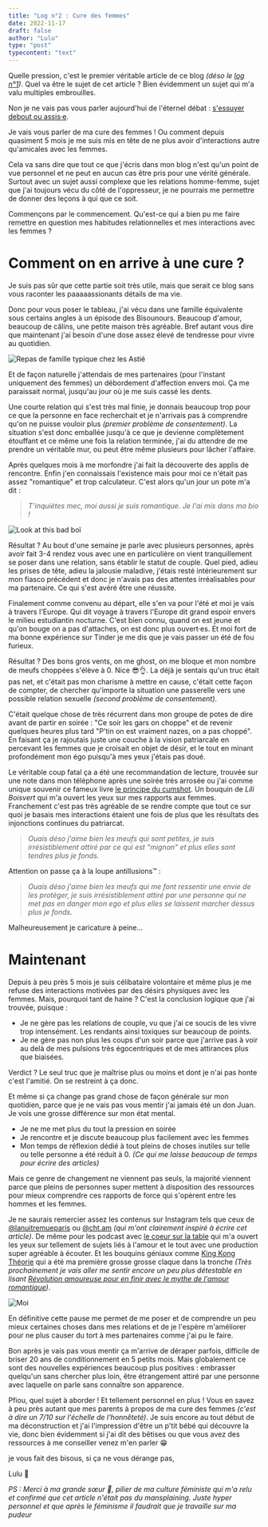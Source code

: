 ```yaml
---
title: "Log n°2 : Cure des femmes"
date: 2022-11-17
draft: false
author: "Lulu"
type: "post"
typecontent: "text"
---
```


Quelle pression, c'est le premier véritable article de ce blog _(déso le [log n°1](../log-1))_. Quel va être le sujet de cet article ? Bien évidemment un sujet qui m'a valu multiples embrouilles.

Non je ne vais pas vous parler aujourd'hui de l'éternel débat : [s'essuyer debout ou assis·e](../../toilet).

Je vais vous parler de ma cure des femmes ! Ou comment depuis quasiment 5 mois je me suis mis en tête de ne plus avoir d'interactions autre qu'amicales avec les femmes.

Cela va sans dire que tout ce que j'écris dans mon blog n'est qu'un point de vue personnel et ne peut en aucun cas être pris pour une vérité générale. Surtout avec un sujet aussi complexe que les relations homme-femme, sujet que j'ai toujours vécu du côté de l'oppresseur, je ne pourrais me permettre de donner des leçons à qui que ce soit.

Commençons par le commencement. Qu'est-ce qui a bien pu me faire remettre en question mes habitudes relationnelles et mes interactions avec les femmes ?

# Comment on en arrive à une cure ?

Je suis pas sûr que cette partie soit très utile, mais que serait ce blog sans vous raconter les paaaaassionants détails de ma vie.

Donc pour vous poser le tableau, j'ai vécu dans une famille équivalente sous certains angles à un épisode des Bisounours. Beaucoup d'amour, beaucoup de câlins, une petite maison très agréable. Bref autant vous dire que maintenant j'ai besoin d'une dose assez élevé de tendresse pour vivre au quotidien.

![Repas de famille typique chez les Astié](/img/articles/logbook/log-2/bisounours.png)

Et de façon naturelle j'attendais de mes partenaires (pour l'instant uniquement des femmes) un débordement d'affection envers moi. Ça me paraissait normal, jusqu'au jour où je me suis cassé les dents.

Une courte relation qui s'est très mal finie, je donnais beaucoup trop pour ce que la personne en face recherchait et je n'arrivais pas à comprendre qu'on ne puisse vouloir plus _(premier problème de consentement)_. La situation s'est donc emballée jusqu'à ce que je devienne complètement étouffant et ce même une fois la relation terminée, j'ai du attendre de me prendre un véritable mur, ou peut être même plusieurs pour lâcher l'affaire.

Après quelques mois à me morfondre j'ai fait la découverte des applis de rencontre. Enfin j'en connaissais l'existence mais pour moi ce n'était pas assez "romantique" et trop calculateur. C'est alors qu'un jour un pote m'a dit :

> _T'inquiètes mec, moi aussi je suis romantique. Je l'ai mis dans ma bio !_

![Look at this bad boï](/img/articles/logbook/log-2/tinder.png)

Résultat ? Au bout d'une semaine je parle avec plusieurs personnes, après avoir fait 3-4 rendez vous avec une en particulière on vient tranquillement se poser dans une relation, sans établir le statut de couple. Quel pied, adieu les prises de tête, adieu la jalousie maladive, j'étais resté intérieurement sur mon fiasco précédent et donc je n'avais pas des attentes irréalisables pour ma partenaire. Ce qui s'est avéré être une réussite.

Finalement comme convenu au départ, elle s'en va pour l'été et moi je vais à travers l'Europe. Qui dit voyage à travers l'Europe dit grand espoir envers le milieu estudiantin nocturne. C'est bien connu, quand on est jeune et qu'on bouge on a pas d'attaches, on est donc plus ouvert·es. Et moi fort de ma bonne expérience sur Tinder je me dis que je vais passer un été de fou furieux.

Résultat ? Des bons gros vents, on me ghost, on me bloque et mon nombre de meufs choppées s'élève à 0. Nice 😎👌. La déjà je sentais qu'un truc était pas net, et c'était pas mon charisme à mettre en cause, c'était cette façon de compter, de chercher qu'importe la situation une passerelle vers une possible relation sexuelle _(second problème de consentement)_.

C'était quelque chose de très récurrent dans mon groupe de potes de dire avant de partir en soirée : "Ce soir les gars on choppe" et de revenir quelques heures plus tard "P'tin on est vraiment nazes, on a pas choppé". En faisant ça je rajoutais juste une couche à la vision patriarcale en percevant les femmes que je croisait en objet de désir, et le tout en minant profondément mon égo puisqu'à mes yeux j'étais pas doué.

Le véritable coup fatal ça a été une recommandation de lecture, trouvée sur une note dans mon téléphone après une soirée très arrosée ou j'ai comme unique souvenir ce fameux livre [le principe du cumshot](https://www.babelio.com/livres/Boisvert-Le-principe-du-cumshot--Le-desir-des-femmes-sous-/956951). Un bouquin de _Lili Boisvert_ qui m'a ouvert les yeux sur mes rapports aux femmes. Franchement c'est pas très agréable de se rendre compte que tout ce sur quoi je basais mes interactions étaient une fois de plus que les résultats des injonctions continues du patriarcat.

> _Ouais déso j'aime bien les meufs qui sont petites, je suis irrésistiblement attiré par ce qui est "mignon" et plus elles sont tendres plus je fonds._

Attention on passe ça à la loupe antillusions™ :

> _Ouais déso j'aime bien les meufs qui me font ressentir une envie de les protéger, je suis irrésistiblement attiré par une personne qui ne met pas en danger mon ego et plus elles se laissent marcher dessus plus je fonds._

Malheureusement je caricature à peine...

# Maintenant

Depuis à peu près 5 mois je suis célibataire volontaire et même plus je me refuse des interactions motivées par des désirs physiques avec les femmes. Mais, pourquoi tant de haine ? C'est la conclusion logique que j'ai trouvée, puisque :

* Je ne gère pas les relations de couple, vu que j'ai ce soucis de les vivre trop intensément. Les rendants ainsi toxiques sur beaucoup de points.
* Je ne gère pas non plus les coups d'un soir parce que j'arrive pas à voir au delà de mes pulsions très égocentriques et de mes attirances plus que biaisées.

Verdict ? Le seul truc que je maîtrise plus ou moins et dont je n'ai pas honte c'est l'amitié. On se restreint à ça donc.

Et même si ça change pas grand chose de façon générale sur mon quotidien, parce que je ne vais pas vous mentir j'ai jamais été un don Juan. Je vois une grosse différence sur mon état mental.

* Je ne me met plus du tout la pression en soirée
* Je rencontre et je discute beaucoup plus facilement avec les femmes
* Mon temps de réflexion dédié à tout pleins de choses inutiles sur telle ou telle personne a été réduit à 0. _(Ce qui me laisse beaucoup de temps pour écrire des articles)_

Mais ce genre de changement ne viennent pas seuls, la majorité viennent parce que pleins de personnes super mettent à disposition des ressources pour mieux comprendre ces rapports de force qui s'opèrent entre les hommes et les femmes.

Je ne saurais remercier assez les contenus sur Instagram tels que ceux de [@lanuitremueparis](HTTPS://instagram.com/lanuitremueparis) ou [@cht.am](HTTPS://Instagram.com/cht.am) _(qui m'ont clairement inspiré à écrire cet article)_.
De même pour les podcast avec [le coeur sur la table](https://www.binge.audio/podcast/le-coeur-sur-la-table) qui m'a ouvert les yeux sur tellement de sujets liés à l'amour et le tout avec une production super agréable à écouter.
Et les bouquins géniaux comme [King Kong Théorie](https://www.babelio.com/livres/Despentes-King-Kong-Theorie/5892) qui a été ma première grosse grosse claque dans la tronche _(Très prochainement je vais aller me sentir encore un peu plus détestable en lisant [Révolution amoureuse pour en finir avec le mythe de l'amour romantique](https://www.babelio.com/livres/Herrera-Gomez-Revolution-amoureuse--Pour-en-finir-avec-le-mythe/1368408))_.

![Moi](/img/articles/logbook/log-2/feminist-ressources.png)

En définitive cette pause me permet de me poser et de comprendre un peu mieux certaines choses dans mes relations et de je l'espère m'améliorer pour ne plus causer du tort à mes partenaires comme j'ai pu le faire.

Bon après je vais pas vous mentir ça m'arrive de déraper parfois, difficile de briser 20 ans de conditionnement en 5 petits mois. Mais globalement ce sont des nouvelles expériences beaucoup plus positives : embrasser quelqu'un sans chercher plus loin, être étrangement attiré par une personne avec laquelle on parle sans connaître son apparence.

Pfiou, quel sujet à aborder ! Et tellement personnel en plus ! Vous en savez à peu près autant que mes parents à propos de ma cure des femmes _(c'est à dire un 7/10 sur l'échelle de l'honnêteté)_. Je suis encore au tout début de ma déconstruction et j'ai l'impression d'être un p'tit bébé qui découvre la vie, donc bien évidemment si j'ai dit des bêtises ou que vous avez des ressources à me conseiller venez m'en parler 😁

je vous fait des bisous, si ça ne vous dérange pas,

Lulu 🌻

_PS : Merci à ma grande sœur 🐞, pilier de ma culture féministe qui m'a relu et confirmé que cet article n'était pas du mansplaining. Juste hyper personnel et que après le féminisme il faudrait que je travaille sur ma pudeur_
